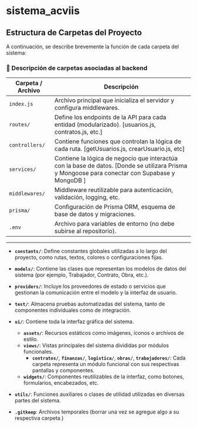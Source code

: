 # sistema_acviis
## Estructura de Carpetas del Proyecto

A continuación, se describe brevemente la función de cada carpeta del sistema:


### 🧩 Descripción de carpetas asociadas al backend

| Carpeta / Archivo     | Descripción |
|-----------------------|-------------|
| `index.js`            | Archivo principal que inicializa el servidor y configura middlewares. |
| `routes/`             | Define los endpoints de la API para cada entidad (modularizado). [usuarios.js, contratos.js, etc.]|
| `controllers/`        | Contiene funciones que controlan la lógica de cada ruta. [getUsuarios.js, crearUsuario.js, etc]|
| `services/`           | Contiene la lógica de negocio que interactúa con la base de datos. [Donde se utilizara Prisma y Mongoose para conectar con Supabase y MongoDB ]|
| `middlewares/`        | Middleware reutilizable para autenticación, validación, logging, etc. |
| `prisma/`             | Configuración de Prisma ORM, esquema de base de datos y migraciones. |
| `.env`                | Archivo para variables de entorno (no debe subirse al repositorio). |

---


- **`constants/`**: Define constantes globales utilizadas a lo largo del proyecto, como rutas, textos, colores o configuraciones fijas.

- **`models/`**: Contiene las clases que representan los modelos de datos del sistema (por ejemplo, Trabajador, Contrato, Obra, etc.).

- **`providers/`**: Incluye los proveedores de estado o servicios que gestionan la comunicación entre el modelo y la interfaz de usuario.

- **`test/`**: Almacena pruebas automatizadas del sistema, tanto de componentes individuales como de integración.

- **`ui/`**: Contiene toda la interfaz gráfica del sistema.
  - **`assets/`**: Recursos estáticos como imágenes, íconos o archivos de estilo.
  - **`views/`**: Vistas principales del sistema divididas por módulos funcionales.
    - **`contratos/`**, **`finanzas/`**, **`logistica/`**, **`obras/`**, **`trabajadores/`**: Cada carpeta representa un módulo funcional con sus respectivas pantallas y componentes.
  - **`widgets/`**: Componentes reutilizables de la interfaz, como botones, formularios, encabezados, etc.

- **`utils/`**: Funciones auxiliares o clases de utilidad utilizadas en diversas partes del sistema.

- **`.gitkeep`**: Archivos temporales (borrar una vez se agregue algo a su respectiva carpeta.) 


